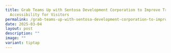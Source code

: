 ```yaml
---
title: Grab Teams Up with Sentosa Development Corporation to Improve Transport
  Accessibility for Visitors
permalink: /grab-teams-up-with-sentosa-development-corporation-to-improve-transport-accessibility-for-visitors/
date: 2025-03-04
layout: post
description: ""
image: ""
variant: tiptap
---
```

